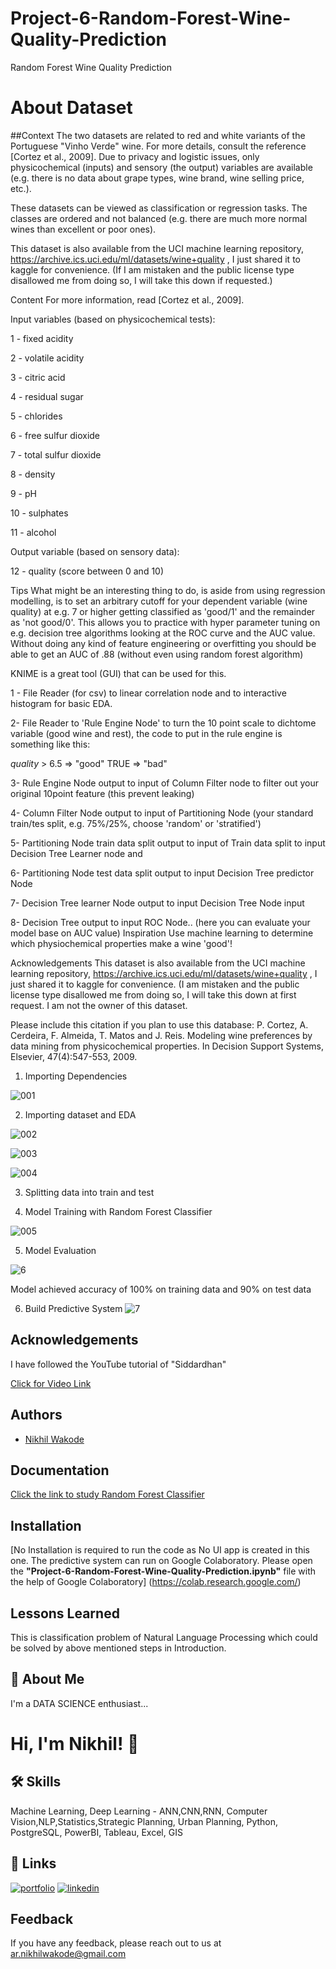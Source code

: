 # Project-6-Random-Forest-Wine-Quality-Prediction
Random Forest Wine Quality Prediction

# About Dataset
##Context
The two datasets are related to red and white variants of the Portuguese "Vinho Verde" wine. For more details, consult the reference [Cortez et al., 2009]. Due to privacy and logistic issues, only physicochemical (inputs) and sensory (the output) variables are available (e.g. there is no data about grape types, wine brand, wine selling price, etc.).

These datasets can be viewed as classification or regression tasks. The classes are ordered and not balanced (e.g. there are much more normal wines than excellent or poor ones).

This dataset is also available from the UCI machine learning repository, https://archive.ics.uci.edu/ml/datasets/wine+quality , I just shared it to kaggle for convenience. (If I am mistaken and the public license type disallowed me from doing so, I will take this down if requested.)

Content
For more information, read [Cortez et al., 2009].

Input variables (based on physicochemical tests):

1 - fixed acidity

2 - volatile acidity

3 - citric acid

4 - residual sugar

5 - chlorides

6 - free sulfur dioxide

7 - total sulfur dioxide

8 - density

9 - pH

10 - sulphates

11 - alcohol

Output variable (based on sensory data):

12 - quality (score between 0 and 10)

Tips
What might be an interesting thing to do, is aside from using regression modelling, is to set an arbitrary cutoff for your dependent variable (wine quality) at e.g. 7 or higher getting classified as 'good/1' and the remainder as 'not good/0'.
This allows you to practice with hyper parameter tuning on e.g. decision tree algorithms looking at the ROC curve and the AUC value.
Without doing any kind of feature engineering or overfitting you should be able to get an AUC of .88 (without even using random forest algorithm)

KNIME is a great tool (GUI) that can be used for this.

1 - File Reader (for csv) to linear correlation node and to interactive histogram for basic EDA.

2- File Reader to 'Rule Engine Node' to turn the 10 point scale to dichtome variable (good wine and rest), the code to put in the rule engine is something like this:

$quality$ > 6.5 => "good"
TRUE => "bad"

3- Rule Engine Node output to input of Column Filter node to filter out your original 10point feature (this prevent leaking)

4- Column Filter Node output to input of Partitioning Node (your standard train/tes split, e.g. 75%/25%, choose 'random' or 'stratified')

5- Partitioning Node train data split output to input of Train data split to input Decision Tree Learner node and

6- Partitioning Node test data split output to input Decision Tree predictor Node

7- Decision Tree learner Node output to input Decision Tree Node input

8- Decision Tree output to input ROC Node.. (here you can evaluate your model base on AUC value)
Inspiration
Use machine learning to determine which physiochemical properties make a wine 'good'!

Acknowledgements
This dataset is also available from the UCI machine learning repository, https://archive.ics.uci.edu/ml/datasets/wine+quality , I just shared it to kaggle for convenience. (I am mistaken and the public license type disallowed me from doing so, I will take this down at first request. I am not the owner of this dataset.

Please include this citation if you plan to use this database: P. Cortez, A. Cerdeira, F. Almeida, T. Matos and J. Reis. Modeling wine preferences by data mining from physicochemical properties. In Decision Support Systems, Elsevier, 47(4):547-553, 2009.


1. Importing Dependencies

![001](https://user-images.githubusercontent.com/114944969/229364273-3df063f0-ccfa-4da1-a6c8-aa5cca28ab37.jpg)

2. Importing dataset and EDA

![002](https://user-images.githubusercontent.com/114944969/229364332-48731766-b298-4cdb-aa7c-9743c6d77bd3.jpg)

![003](https://user-images.githubusercontent.com/114944969/229364373-45d9b211-953a-4278-bd98-4d62dd8dd6bb.jpg)

![004](https://user-images.githubusercontent.com/114944969/229364459-b85c351d-3260-4e0c-8d37-fbdfdd5e44ed.jpg)


3. Splitting data into train and test

4. Model Training with Random Forest Classifier

![005](https://user-images.githubusercontent.com/114944969/229364531-60156e00-8848-421a-8528-c64f618d181e.jpg)

5. Model Evaluation 

![6](https://user-images.githubusercontent.com/114944969/229364573-3c0a005f-c737-4476-b0eb-e116e749bc06.jpg)

Model achieved accuracy of 100% on training data and 90% on test data

6. Build Predictive System
![7](https://user-images.githubusercontent.com/114944969/229364650-c1d2ccda-e957-47fb-8ee6-2ea20ac651e2.jpg)


## Acknowledgements

I have followed the YouTube tutorial of "Siddardhan"

[Click for Video Link](https://www.youtube.com/watch?v=CBxJuwrGrc4&list=PLfFghEzKVmjvuSA67LszN1dZ-Dd_pkus6&index=6)

## Authors

- [Nikhil Wakode](https://github.com/Nikhil2893)

## Documentation

[Click the link to study Random Forest Classifier](https://www.geeksforgeeks.org/random-forest-classifier-using-scikit-learn/)


## Installation

[No Installation is required to run the code as No UI app is created in this one. The predictive system can run on Google Colaboratory.
Please open the **"Project-6-Random-Forest-Wine-Quality-Prediction.ipynb"** file with the help of Google Colaboratory]
(https://colab.research.google.com/)
    
## Lessons Learned

This is classification problem of Natural Language Processing which could be solved by above mentioned steps in Introduction.

## 🚀 About Me
I'm a DATA SCIENCE enthusiast...

# Hi, I'm Nikhil! 👋

## 🛠 Skills
Machine Learning, Deep Learning - ANN,CNN,RNN, Computer Vision,NLP,Statistics,Strategic Planning, Urban Planning, Python, PostgreSQL, PowerBI, Tableau, Excel, GIS

## 🔗 Links
[![portfolio](https://img.shields.io/badge/my_portfolio-000?style=for-the-badge&logo=ko-fi&logoColor=white)](https://katherineoelsner.com/)
[![linkedin](https://img.shields.io/badge/linkedin-0A66C2?style=for-the-badge&logo=linkedin&logoColor=white)](https://www.linkedin.com/in/nikhil-wakode
)

## Feedback

If you have any feedback, please reach out to us at 
ar.nikhilwakode@gmail.com
